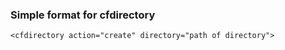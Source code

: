 ### Simple format for cfdirectory
```lucee
<cfdirectory action="create" directory="path of directory">
```
